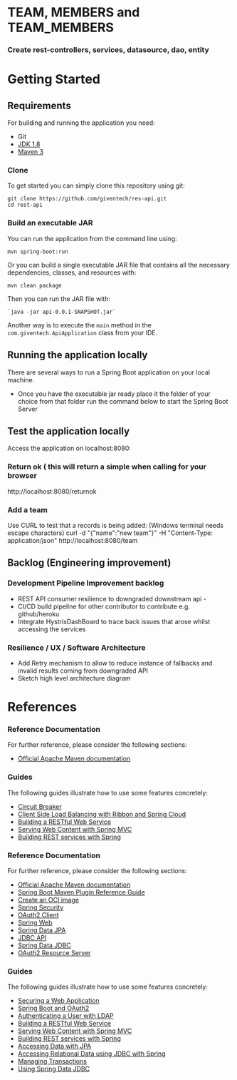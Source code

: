 # TEAM, MEMBERS and TEAM_MEMBERS
### Create rest-controllers, services, datasource, dao, entity

# Getting Started

## Requirements

For building and running the application you need:
-  Git
- [JDK 1.8](http://www.oracle.com/technetwork/java/javase/downloads/jdk8-downloads-2133151.html)
- [Maven 3](https://maven.apache.org)


### Clone
To get started you can simply clone this repository using git:
```
git clone https://github.com/giventech/res-api.git
cd rest-api
```

### Build an executable JAR


You can run the application from the command line using:
```
mvn spring-boot:run
```
Or you can build a single executable JAR file that contains all the necessary dependencies, classes, and resources with:
```
mvn clean package
```

Then you can run the JAR file with:

```shell
`java -jar api-0.0.1-SNAPSHOT.jar`
```

Another way is to execute the `main` method in the `com.giventech.ApiApplication` class from your IDE. 



## Running  the application locally

There are several ways to run a Spring Boot application on your local machine. 

- Once you have the executable jar ready place it the folder of your choice from that folder run the command below to start the Spring Boot Server 



## Test the application locally
Access the application on localhost:8080:

### Return ok ( this will return a simple when calling for your browser
http://localhost:8080/returnok


### Add a team 

Use CURL to test that a records is being added:
(Windows terminal needs escape characters)
curl -d "{\"name\":\"new team\"}" -H "Content-Type: application/json"   http://localhost:8080/team




## Backlog (Engineering improvement)

### Development Pipeline Improvement backlog

* REST API consumer resilience to downgraded downstream api - 
* CI/CD build pipeline for other contributor to contribute e.g. github/heroku
* Integrate HystrixDashBoard to trace back issues that arose whilst accessing the services 

### Resilience / UX  / Software Architecture 
* Add Retry mechanism to allow to reduce instance of fallbacks and invalid results coming from downgraded API 
* Sketch high level architecture diagram
  

# References
### Reference Documentation
For further reference, please consider the following sections:

* [Official Apache Maven documentation](https://maven.apache.org/guides/index.html)

### Guides
The following guides illustrate how to use some features concretely:

* [Circuit Breaker](https://spring.io/guides/gs/circuit-breaker/)
* [Client Side Load Balancing with Ribbon and Spring Cloud](https://spring.io/guides/gs/client-side-load-balancing/)
* [Building a RESTful Web Service](https://spring.io/guides/gs/rest-service/)
* [Serving Web Content with Spring MVC](https://spring.io/guides/gs/serving-web-content/)
* [Building REST services with Spring](https://spring.io/guides/tutorials/bookmarks/)



### Reference Documentation
For further reference, please consider the following sections:

* [Official Apache Maven documentation](https://maven.apache.org/guides/index.html)
* [Spring Boot Maven Plugin Reference Guide](https://docs.spring.io/spring-boot/docs/2.3.1.RELEASE/maven-plugin/reference/html/)
* [Create an OCI image](https://docs.spring.io/spring-boot/docs/2.3.1.RELEASE/maven-plugin/reference/html/#build-image)
* [Spring Security](https://docs.spring.io/spring-boot/docs/2.3.1.RELEASE/reference/htmlsingle/#boot-features-security)
* [OAuth2 Client](https://docs.spring.io/spring-boot/docs/2.3.1.RELEASE/reference/htmlsingle/#boot-features-security-oauth2-client)
* [Spring Web](https://docs.spring.io/spring-boot/docs/2.3.1.RELEASE/reference/htmlsingle/#boot-features-developing-web-applications)
* [Spring Data JPA](https://docs.spring.io/spring-boot/docs/2.3.1.RELEASE/reference/htmlsingle/#boot-features-jpa-and-spring-data)
* [JDBC API](https://docs.spring.io/spring-boot/docs/2.3.1.RELEASE/reference/htmlsingle/#boot-features-sql)
* [Spring Data JDBC](https://docs.spring.io/spring-data/jdbc/docs/current/reference/html/)
* [OAuth2 Resource Server](https://docs.spring.io/spring-boot/docs/2.3.1.RELEASE/reference/htmlsingle/#boot-features-security-oauth2-server)

### Guides
The following guides illustrate how to use some features concretely:

* [Securing a Web Application](https://spring.io/guides/gs/securing-web/)
* [Spring Boot and OAuth2](https://spring.io/guides/tutorials/spring-boot-oauth2/)
* [Authenticating a User with LDAP](https://spring.io/guides/gs/authenticating-ldap/)
* [Building a RESTful Web Service](https://spring.io/guides/gs/rest-service/)
* [Serving Web Content with Spring MVC](https://spring.io/guides/gs/serving-web-content/)
* [Building REST services with Spring](https://spring.io/guides/tutorials/bookmarks/)
* [Accessing Data with JPA](https://spring.io/guides/gs/accessing-data-jpa/)
* [Accessing Relational Data using JDBC with Spring](https://spring.io/guides/gs/relational-data-access/)
* [Managing Transactions](https://spring.io/guides/gs/managing-transactions/)
* [Using Spring Data JDBC](https://github.com/spring-projects/spring-data-examples/tree/master/jdbc/basics)

~~~~
